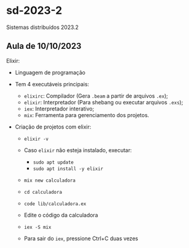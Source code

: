 # sd-2023-2
Sistemas distribuídos 2023.2


## Aula de 10/10/2023

Elixir:
- Linguagem de programação
- Tem 4 executáveis principais:
  - `elixirc`: Compilador (Gera `.beam` a partir de arquivos `.ex`);
  - `elixir`: Interpretador (Para shebang ou executar arquivos `.exs`);
  - `iex`: Interpretador interativo;
  - `mix`: Ferramenta para gerenciamento dos projetos.

- Criação de projetos com elixir:

  - `elixir -v`
  - Caso `elixir` não esteja instalado, executar:

    - `sudo apt update`
    - `sudo apt install -y elixir`

  - `mix new calculadora`
  - `cd calculadora`
  - `code lib/calculadora.ex`
  - Edite o código da calculadora
  - `iex -S mix`
  - Para sair do `iex`, pressione Ctrl+C duas vezes
